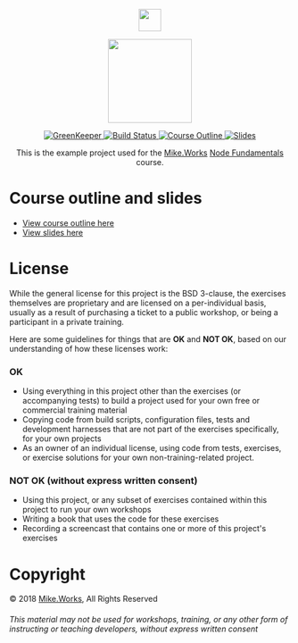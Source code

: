 <p align='center'>
  <a href="https://mike.works" target='_blank'>
    <img height=40 src='https://assets.mike.works/img/login_logo-33a9e523d451fb0d902f73d5452d4a0b.png' />
  </a> 
</p>
<p align='center'>
  <a href="https://mike.works/course/node.js-fundamentals-2335407" target='_blank'>
    <img height=150 src='https://user-images.githubusercontent.com/558005/35308075-ceec0be0-005a-11e8-84b6-03b7fdf20aff.png' />
  </a>
</p>
<p align='center'>
  <a href="https://greenkeeper.io/" title="Dependencies">
    <img title='GreenKeeper' src='https://badges.greenkeeper.io/mike-works/node-fundamentals.svg'>
  </a>
  <a href="https://travis-ci.org/mike-works/node-fundamentals" title="Build Status">
    <img title="Build Status" src="https://travis-ci.org/mike-works/node-fundamentals.svg?branch=solutions"/>
  </a>
  <a href="https://mike.works/course/node.js-fundamentals-2335407" title="SQL Fundamentals">
    <img title="Course Outline" src="https://img.shields.io/badge/mike.works-course%20outline-blue.svg"/>
  </a>
  <a href="https://docs.mike.works/node-slides" title="Slides">
    <img title="Slides" src="https://img.shields.io/badge/mike.works-slides-blue.svg"/>
  </a>
</p>
<p align='center'>
This is the example project used for the <a title="Mike.Works" href="https://mike.works">Mike.Works</a> <a title="Node Fundamentals" href="https://mike.works/course/node.js-fundamentals-2335407">Node Fundamentals</a> course.
</p>

# Course outline and slides
 * [View course outline here](https://mike.works/course/node.js-fundamentals-2335407)
 * [View slides here](https://docs.mike.works/node-slides)

# License

While the general license for this project is the BSD 3-clause, the exercises
themselves are proprietary and are licensed on a per-individual basis, usually
as a result of purchasing a ticket to a public workshop, or being a participant
in a private training.

Here are some guidelines for things that are **OK** and **NOT OK**, based on our
understanding of how these licenses work:

### OK

* Using everything in this project other than the exercises (or accompanying tests)
  to build a project used for your own free or commercial training material
* Copying code from build scripts, configuration files, tests and development
  harnesses that are not part of the exercises specifically, for your own projects
* As an owner of an individual license, using code from tests, exercises, or
  exercise solutions for your own non-training-related project.

### NOT OK (without express written consent)

* Using this project, or any subset of
  exercises contained within this project to run your own workshops
* Writing a book that uses the code for these exercises
* Recording a screencast that contains one or more of this project's exercises

# Copyright

&copy; 2018 [Mike.Works](https://mike.works), All Rights Reserved

###### This material may not be used for workshops, training, or any other form of instructing or teaching developers, without express written consent
